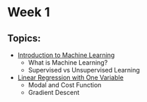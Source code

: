 # Week 1


## Topics:
 - [Introduction to Machine Learning](./IntroToML.md)
   - What is Machine Learning?
   - Supervised vs Unsupervised Learning
 - [Linear Regression with One Variable](./LinearRegressionWithOneVariable.md)
   - Modal and Cost Function
   - Gradient Descent
